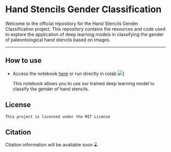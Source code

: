 # Hand Stencils Gender Classification

Welcome to the official repository for the Hand Stencils Gender Classification project. This repository contains the resources and code used to explore the application of deep learning models in classifying the gender of paleontological hand stencils based on images.
 
---
 
## How to use
 
-   Access the notebook [here](Use_hand_classification_models.ipynb) or run directly in colab [<img src="https://colab.research.google.com/assets/colab-badge.svg">](https://colab.research.google.com/github/AAitorG/Hand_gender_classification/blob/main/Use_hand_classification_models.ipynb))
   
    This notebook allows you to use our trained deep learning model to classify the gender of hand stencils.
 
## License
    This project is licensed under the MIT License
 
## Citation
Citation information will be available soon ⌛.
